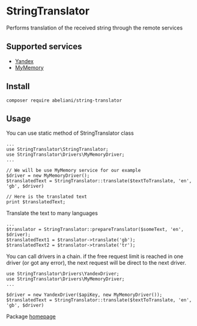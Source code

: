 # StringTranslator
Performs translation of the received string through the remote services 

## Supported services
* [Yandex](https://yandex.com/dev/translate)
* [MyMemory](https://mymemory.translated.net)

## Install
```
composer require abeliani/string-translator
```

## Usage
You can use static method of StringTranslator class
```
...
use StringTranslator\StringTranslator;
use StringTranslator\Drivers\MyMemoryDriver;
...

// We will be use MyMemory service for our example
$driver = new MyMemoryDriver();
$translatedText = StringTranslator::translate($textToTranslate, 'en', 'gb', $driver)

// Here is the translated text
print $translatedText;
```
Translate the text to many languages
```
...
$translator = StringTranslator::prepareTranslator($someText, 'en', $driver);
$translatedText1 = $translator->translate('gb');
$translatedText2 = $translator->translate('tr');
```

You can call drivers in a chain. if the free request limit is reached in one driver (or got any error), the next request will be direct to the next driver.
```
use StringTranslator\Drivers\YandexDriver;
use StringTranslator\Drivers\MyMemoryDriver;
...

$driver = new YandexDriver($apiKey, new MyMemoryDriver());
$translatedText = StringTranslator::translate($textToTranslate, 'en', 'gb', $driver)
```


Package [homepage](https://treecode.ru)